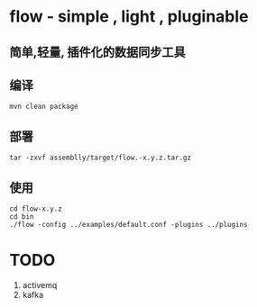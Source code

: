 # flow - simple , light , pluginable
## 简单,轻量, 插件化的数据同步工具
## 编译
```
mvn clean package
```
## 部署
```
tar -zxvf assemblly/target/flow.-x.y.z.tar.gz
```
## 使用
```
cd flow-x.y.z
cd bin
./flow -config ../examples/default.conf -plugins ../plugins
```
# TODO
1. activemq
2. kafka

